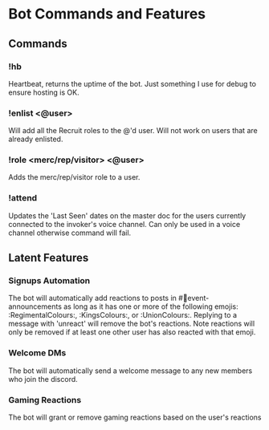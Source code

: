 # Bot Commands and Features

## Commands
### !hb
Heartbeat, returns the uptime of the bot. Just something I use for debug to ensure hosting is OK.

### !enlist <@user>
Will add all the Recruit roles to the @'d user. Will not work on users that are already enlisted.

### !role <merc/rep/visitor> <@user>
Adds the merc/rep/visitor role to a user.

### !attend
Updates the 'Last Seen' dates on the master doc for the users currently connected to the invoker's voice channel. Can only be used in a voice channel otherwise command will fail.

## Latent Features
### Signups Automation 
The bot will automatically add reactions to posts in #⁠📢event-announcements as long as it has one or more of the following emojis: :RegimentalColours:, :KingsColours:, or :UnionColours:.
Replying to a message with 'unreact' will remove the bot's reactions. Note reactions will only be removed if at least one other user has also reacted with that emoji.
### Welcome DMs
The bot will automatically send a welcome message to any new members who join the discord.
### Gaming Reactions
The bot will grant or remove gaming reactions based on the user's reactions
